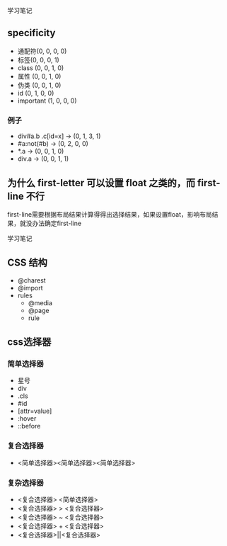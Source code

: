 学习笔记

## specificity
* 通配符(0, 0, 0, 0)
* 标签(0, 0, 0, 1)
* class (0, 0, 1, 0)
* 属性 (0, 0, 1, 0)
* 伪类 (0, 0, 1, 0)
* id (0, 1, 0, 0)
* important (1, 0, 0, 0)

### 例子
* div#a.b .c[id=x] ->  (0, 1, 3, 1)
* #a:not(#b) -> (0, 2, 0, 0)
* *.a -> (0, 0, 1, 0)
* div.a -> (0, 0, 1, 1)

## 为什么 first-letter 可以设置 float 之类的，而 first-line 不行
first-line需要根据布局结果计算得得出选择结果，如果设置float，影响布局结果，就没办法确定first-line

学习笔记
## CSS 结构
* @charest
* @import
* rules
  * @media
  * @page
  * rule
## css选择器
### 简单选择器
* 星号
* div
* .cls
* #id
* [attr=value]
* :hover
* ::before
### 复合选择器
* <简单选择器><简单选择器><简单选择器>
### 复杂选择器
* <复合选择器> <简单选择器>
* <复合选择器> > <复合选择器>
* <复合选择器> ~ <复合选择器>
* <复合选择器> + <复合选择器>
* <复合选择器>||<复合选择器>